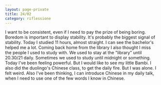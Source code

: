 ```yaml
--- 
layout: page-private
title: 24/02
category: riflessione
---
```


I want to be consistent, even if I need to pay the prize of being boring.
Boredom is important to display stability. It's probably the biggest signal of
stability.
Today I studied 11 hours, almost straight. I can see the bachelor's helped me a
lot. Coming back home from the library I also thought I miss the people I used
to study with. We used to stay at the "library" until 20.30/21 daily.
Sometimes we used to study until midnight or something.
Today I've been feeling powerful. But I would like to see my little Bambi.
I also did the duolingo's Chinese class, to get the daily fire. 
But I was alone. I felt weird.
Also I've been thinking, I can introduce Chinese in my daily talk, when I need
to use one of the few words I know in Chinese.
